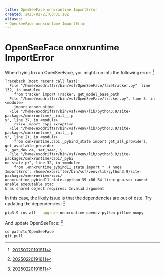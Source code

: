 ```yaml
---
title: OpenSeeFace onnxruntime ImportError
created: 2025-02-21T03:01:10Z
aliases:
- OpenSeeFace onnxruntime ImportError
---
```


# OpenSeeFace onnxruntime ImportError

When trying to run OpenSeeFace, you might run into the following error: [^1]

```
Traceback (most recent call last):
  File "/home/exodrifter/bin/vsf/OpenSeeFace/facetracker.py", line 132, in <module>
    from tracker import Tracker, get_model_base_path
  File "/home/exodrifter/bin/vsf/OpenSeeFace/tracker.py", line 5, in <module>
    import onnxruntime
  File "/home/exodrifter/bin/vsf/venv/lib/python3.9/site-packages/onnxruntime/__init__.p
y", line 35, in <module>
    raise import_capi_exception
  File "/home/exodrifter/bin/vsf/venv/lib/python3.9/site-packages/onnxruntime/__init__.p
y", line 23, in <module>
    from onnxruntime.capi._pybind_state import get_all_providers, get_available_provider
s, get_device, set_seed, \
  File "/home/exodrifter/bin/vsf/venv/lib/python3.9/site-packages/onnxruntime/capi/_pybi
nd_state.py", line 32, in <module>
    from .onnxruntime_pybind11_state import *  # noqa
ImportError: /home/exodrifter/bin/vsf/venv/lib/python3.9/site-packages/onnxruntime/capi/
onnxruntime_pybind11_state.cpython-39-x86_64-linux-gnu.so: cannot enable executable stac
k as shared object requires: Invalid argument
```

In this case, the likely issue is that the dependencies are out of date. Try updating the dependencies: [^1]

```sh
pip3.9 install --upgrade onnxruntime opencv-python pillow numpy
```

And update OpenSeeFace: [^1]

```
cd path/to/OpenSeeFace
git pull
```

[^1]: [20250220191611](../entries/20250220191611.md)
